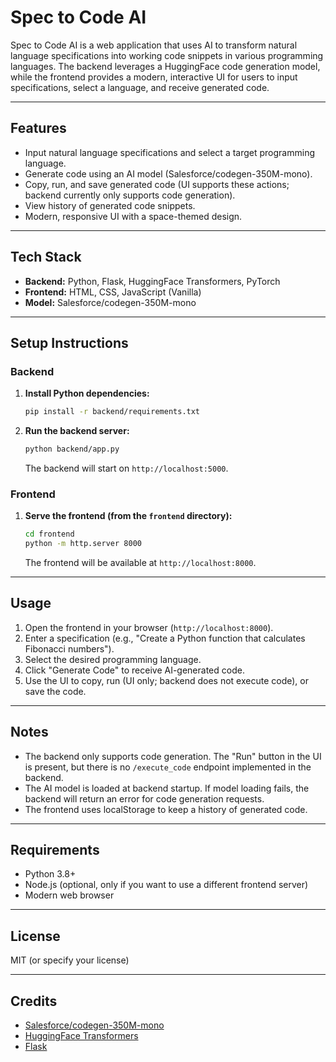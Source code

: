 # Spec to Code AI

Spec to Code AI is a web application that uses AI to transform natural language specifications into working code snippets in various programming languages. The backend leverages a HuggingFace code generation model, while the frontend provides a modern, interactive UI for users to input specifications, select a language, and receive generated code.

---

## Features
- Input natural language specifications and select a target programming language.
- Generate code using an AI model (Salesforce/codegen-350M-mono).
- Copy, run, and save generated code (UI supports these actions; backend currently only supports code generation).
- View history of generated code snippets.
- Modern, responsive UI with a space-themed design.

---

## Tech Stack
- **Backend:** Python, Flask, HuggingFace Transformers, PyTorch
- **Frontend:** HTML, CSS, JavaScript (Vanilla)
- **Model:** Salesforce/codegen-350M-mono

---

## Setup Instructions

### Backend

1. **Install Python dependencies:**
   ```bash
   pip install -r backend/requirements.txt
   ```

2. **Run the backend server:**
   ```bash
   python backend/app.py
   ```
   The backend will start on `http://localhost:5000`.

### Frontend

1. **Serve the frontend (from the `frontend` directory):**
   ```bash
   cd frontend
   python -m http.server 8000
   ```
   The frontend will be available at `http://localhost:8000`.

---

## Usage

1. Open the frontend in your browser (`http://localhost:8000`).
2. Enter a specification (e.g., "Create a Python function that calculates Fibonacci numbers").
3. Select the desired programming language.
4. Click "Generate Code" to receive AI-generated code.
5. Use the UI to copy, run (UI only; backend does not execute code), or save the code.

---

## Notes
- The backend only supports code generation. The "Run" button in the UI is present, but there is no `/execute_code` endpoint implemented in the backend.
- The AI model is loaded at backend startup. If model loading fails, the backend will return an error for code generation requests.
- The frontend uses localStorage to keep a history of generated code.

---

## Requirements
- Python 3.8+
- Node.js (optional, only if you want to use a different frontend server)
- Modern web browser

---

## License
MIT (or specify your license)

---

## Credits
- [Salesforce/codegen-350M-mono](https://huggingface.co/Salesforce/codegen-350M-mono)
- [HuggingFace Transformers](https://huggingface.co/transformers/)
- [Flask](https://flask.palletsprojects.com/) 